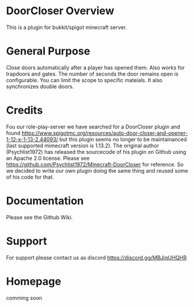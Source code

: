 # DoorCloser Overview
This is a plugin for bukkit/spigot minecraft server. 

# General Purpose
Close doors automatically after a player has opened them.
Also works for trapdoors and gates.
The number of seconds the door remains open is configurable.
You can limit the scope to specific mateials.
It also synchronizes double doors.

# Credits
Fou our role-play-server we have searched for a DoorCloser plugin and found 
https://www.spigotmc.org/resources/auto-door-closer-and-opener-1-12-x-1-13-2.44093/
but this plugin seems no longer to be maintainanced (last supported mimecraft version is 1.13.2).
The original author (Psychlist1972) has released the sourcecode of his plugin on Github using an Apache 2.0 license.
Please see https://github.com/Psychlist1972/Minecraft-DoorCloser for reference.
So we decided to write our own plugin doing the same thing and reused some of his code for that.

# Documentation
Please see the Github Wiki.

# Support
For support please contact us as discord https://discord.gg/MBJjqUHQHR

# Homepage
comming soon
